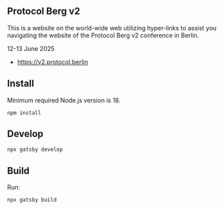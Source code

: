 ## Protocol Berg v2

This is a website on the world-wide web utilizing hyper-links to assist you navigating the website of the Protocol Berg v2 conference in Berlin.

12-13 June 2025 

- <https://v2.protocol.berlin>

## Install

Minimum required Node.js version is 18.

```
npm install
```

## Develop

```
npx gatsby develop
```

## Build

Run:

```
npx gatsby build
```
